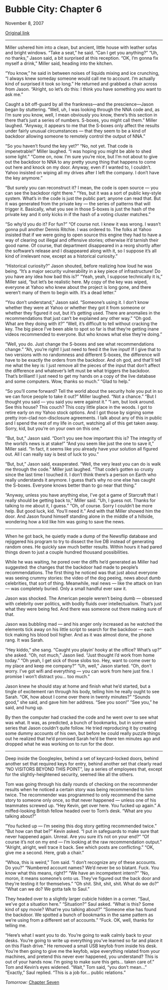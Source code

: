 Bubble City: Chapter 6
======================

November 8, 2007

[Original link](http://www.aaronsw.com/weblog/bubblecity6)

* * * * *

Miller ushered him into a clean, but ancient, little house with leather
sofas and bright windows. “Take a seat,” he said. “Can I get you
anything?” “Uh, no thanks,” Jason said, a bit surprised at this
reception. “OK, I’m gonna fix myself a drink,” Miller said, heading into
the kitchen.

“You know,” he said in between noises of liquids mixing and ice
crunching, “I always knew someday someone would call me to account. I’m
actually kind of surprised it took so long.” He returned and grabbed a
chair across from Jason. “Alright, so let’s do this: I think you have
something you want to ask me.”

Caught a bit off-guard by all the frankness—and the prescience—Jason
began by stuttering. “Well, uh, I was looking through the NNA code and,
as I’m sure you know, well, I mean obviously you know, there’s this
section in there that’s just a series of numbers. S-boxes, you might
call them.” Miller laughed. “Anyway, it appears to me that the S-boxes
only affect the results under fairly unusual circumstances — that they
seem to be a kind of backdoor allowing someone to remotely control the
output of NNA.”

“So you haven’t found the key yet?” “No, not yet. That code is
impenetrable!” Miller laughed. “I was hoping you might be able to shed
some light.” “Come on, now. I’m sure you’re nice, but I’m not about to
give out the backdoor to NNA to any pretty young thing that happens to
come out here and knock on my door. Anyway, even if I wanted to, I
couldn’t. Yahoo insisted on wiping all my drives after I left the
company. I don’t have the key anymore.”

“But surely you can reconstruct it? I mean, the code is open source —
you can see the backdoor right there.” “Yes, but it was a sort of public
key-style system. What’s in the code is just the public part; anyone can
read that. But it was generated from the private key — the series of
patterns that will trigger it. Basically, what you see in those S-boxes
is just the hash of the private key and it only kicks in if the hash of
a voting cluster matches.”

“So why’d you do it? For fun?” “Of course not. I knew it was wrong. I
wasn’t gonna pull another Dennis Ritchie. I was ordered to. The folks at
Yahoo insisted that if we were going to open source this engine they had
to have a way of clearing out illegal and offensive stories; otherwise
it’d tarnish their good name. Of course, that department disappeared in
a reorg shortly after the software’s release and I disappeared along
with it, so I suppose it’s all kind of irrelevant now, except as a
historical curiosity.”

“Historical curiosity?” Jason shouted, before realizing how loud he was
being. “It’s a major security vulnerability in a key piece of
infrastructure! Do you have any idea how bad this is?” “Yeah, yeah, I
suppose technically it is,” Miller said, “but let’s be realistic here.
My copy of the key was wiped, everyone at Yahoo who knew about the
project is long gone, and there weren’t many of them to begin with. It’s
a dead letter.”

“You don’t understand,” Jason said. “Someone’s using it. I don’t know
whether they were at Yahoo or whether they got it from someone or
whether they figured it out, but it’s getting used. There are anomalies
in the recommendations that just can’t be explained any other way.” “Oh
god. What are they doing with it?” “Well, it’s difficult to tell without
cracking the key. The big piece I’ve been able to spot so far is that
they’re getting inane videos recommended to everyone. But who knows what
else they’re doing.”

“Well, you do. Just change the S-boxes and see what recommendations
change.” “Ah, you’re right! I just need to feed it the live input! If I
give that to two versions with no randomness and different S-boxes, the
difference will have to be exactly the orders from the backdoor. And oh
god, and that’ll tell me what the key is: I just remove all the pieces
of the input that don’t affect the difference and whatever’s left must
be what triggers the backdoor. That’s brilliant! I just need to get my
hands on a copy of the live database and some computers. Wow, thanks so
much.” “Glad to help.”

“So you’ll come forward? Tell the world about the security hole you put
in so we can force people to take it out?” Miller laughed. “Not a
chance.” “But I thought you said — you said you were against it.” “I am,
but look around. See this house? This couch? This cozy little place in
the woods. I got to retire early on my Yahoo stock options. And I got
those by signing some pretty iron-clad non-disclosure agreements. I talk
about any of this in public and I spend the rest of my life in court,
watching all of this get taken away. Sorry, kid, but you’re on your own
on this one.”

“But, but,” Jason said. “Don’t you see how important this is? The
integrity of the world’s news is at stake!” “And you seem like just the
one to save it,” Miller said. “In fact, it seems like you already have
your solution all figured out. All I can really say is best of luck to
you.”

“But, but,” Jason said, exasperated. “Well, the very least you can do is
walk me through the code.” Miller just laughed. “That code’s gotten so
crusty since the last time I touched it. I don’t think there’s a person
on Earth who really understands it anymore. I guess that’s why no one
else has caught the S-boxes. Everyone knows better than to go near that
thing.”

“Anyway, unless you have anything else, I’ve got a game of Starcraft
that I really should be getting back to,” Miller said. “Uh, I guess not.
Thanks for talking to me about it, I guess.” “Oh, of course. Sorry I
couldn’t be more help. But good luck, kid. You’ll need it.” And with
that Miller showed him the door. And Jason found himself standing alone
in the middle of a hillside, wondering how a kid like him was going to
save the news.

* * * * *

When he got back, he quietly made a dump of the Newsflip database and
rejiggered his program to try to dissect the live DB instead of
generating random ones. He quickly saw much better results. Within hours
it had pared things down to just a couple hundred thousand
possibilities.

While he was waiting, he pored over the diffs he’d generated as Miller
had suggested: the changes that the backdoor had made to people’s
recommendations. The first thing he noticed was that just about everyone
was seeing crummy stories: the video of the dog peeing, news about dumb
celebrities, that sort of thing. Meanwhile, real news — like the attack
on Iran — was completely buried. Only a small handful ever saw it.

Jason was shocked. The American people weren’t being dumb — obsessed
with celebrity over politics, with bodily fluids over intellectualism.
That’s just what they were being fed. And there was someone out there
making sure of that.

Jason was bubbling mad — and his anger only increased as he watched the
elements tick away on his little script to search for the backdoor —
each tick making his blood boil higher. And as it was almost done, the
phone rang. It was Sarah.

“Hey kiddo,” she sang. “Caught you playin’ hooky at the office? What’s
up?” she asked. “Oh, not much,” Jason lied. “Just thought I’d work from
home today.” “Oh yeah, I get sick of those slobs too. Hey, want to come
over to my place and keep me company?” “Uh, well,” Jason started. “Oh,
don’t worry. I’ve got wifi and everything — you can work from here just
fine. I promise I won’t distract you… too much.”

Jason knew he should stay at home and finish what he’d started, but a
tingle of excitement ran through his body, telling him he really ought
to see Sarah. “OK, how about I come over there in twenty minutes?”
“Sounds good,” she said, and gave him her address. “See you soon!” “See
you,” he said, and hung up.

By then the computer had cracked the code and he went over to see what
was what. It was, as predicted, a bunch of bookmarks, but in some weird
series that Jason couldn’t quite follow. He tried reproducing it by
creating some dummy accounts of his own, but before he could really
puzzle things out he realized that he’d promised Sarah he’d be there ten
minutes ago and dropped what he was working on to run for the door.

* * * * *

Deep inside the Googleplex, behind a set of keycard-locked doors, behind
another set that required keys for entry, behind another set that
clearly read “NO VISITORS BEYOND THIS POINT”, lay a series of employees
that, except for the slightly-heightened security, seemed like all the
others.

Tom was going through his daily rounds of checking on the recommender
results when he noticed a certain story was being recommended to him
twice. The recommender was programmed to only recommend the same story
to someone only once, so that never happened — unless one of his
teammates screwed up. “Hey Kevin, get over here. You fucked up again.” A
miffed-looking British fellow headed over to Tom’s desk. “What are you
talking about?”

“You fucked up — I’m seeing this dog story getting recommended twice.”
“But how can that be?” Kevin asked. “I put in safeguards to make sure
that never happened again. Unreal. Are you sure it’s not on your end?”
“Of course it’s not on my end — I’m looking at the raw recommendation
output.” “Alright, alright, well trace it back. See which posts are
conflicting.” “OK, give me a second. Here, grab a chair.”

“Whoa, this is weird,” Tom said. “I don’t recognize any of these
accounts. Do you?” “Numbered account names? We’d never be so blatant.
Fuck. You know what this means, right?” “We have an incompetent intern?”
“No, moron, it means someone’s onto us. They’ve figured out the back
door and they’re testing it for themselves.” “Oh shit. Shit, shit, shit.
What do we do?” “What can we do? We gotta talk to Saul.”

They headed over to a slightly larger cubicle hidden in a corner. “Saul,
we’ve got a situation here.” “Situation?” Saul asked. “What is this?
Some kind of spy movie? What’re you talking about?” “Someone else has
found the backdoor. We spotted a bunch of bookmarks in the same pattern
as we’re using from a different set of accounts.” “Fuck. OK, well,
thanks for telling me.

“Here’s what I want you to do. You’re going to walk calmly back to your
desks. You’re going to write up everything you’ve learned so far and
place it on this Flash drive.” He removed a small USB keyfob from inside
his desk. You’re then going to give me the keyfob, wipe everything
related from your machines, and pretend this never ever happened, you
understand? This is out of your hands now. I’m going to make sure this
gets… taken care of.” Tom and Kevin’s eyes widened. “Wait,” Tom said,
“you don’t mean…” “Exactly,” Saul replied. “This is a job for… public
relations.”

*Tomorrow:* [Chapter Seven](http://aaronsw.com/weblog/bubblecity7)
